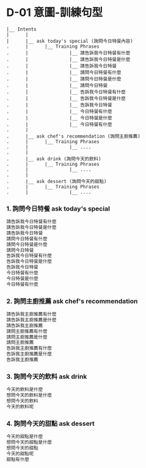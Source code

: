 # D-01 意圖-訓練句型


```
|__ Intents
|      |
|      |__ ask today's special (詢問今日特餐內容)
.      |      |__ Training Phrases
.      |               |__ 請告訴我今日特餐有什麼
.      |               |__ 請告訴我今日特餐是什麼
.      |               |__ 請告訴我今日特餐
.      |               |__ 請問今日特餐有什麼
.      |               |__ 請問今日特餐是什麼
.      |               |__ 請問今日特餐
.      |               |__ 告訴我今日特餐有什麼
.      |               |__ 告訴我今日特餐是什麼
.      |               |__ 告訴我今日特餐
.      |               |__ 今日特餐有什麼
.      |               |__ 今日特餐是什麼
.      |               |__ 今日特餐有什麼
.      |
.      |__ ask chef's recommendation (詢問主廚推薦)
.      |      |__ Training Phrases
.      |               |__ ....
.      |
.      |__ ask drink (詢問今天的飲料)
.      |      |__ Training Phrases
.      |               |__ ....
.      |
.      |__ ask dessert (詢問今天的甜點)
.      |      |__ Training Phrases
.      |               |__ ....
```

### 1. 詢問今日特餐 ask today's special

``` javascript
請告訴我今日特餐有什麼
請告訴我今日特餐是什麼
請告訴我今日特餐
請問今日特餐有什麼
請問今日特餐是什麼
請問今日特餐
告訴我今日特餐有什麼
告訴我今日特餐是什麼
告訴我今日特餐
今日特餐有什麼
今日特餐是什麼
今日特餐有什麼
```

### 2. 詢問主廚推薦 ask chef's recommendation

``` javascript
請告訴我主廚推薦有什麼
請告訴我主廚推薦是什麼
請告訴我主廚推薦
請問主廚推薦有什麼
請問主廚推薦是什麼
請問主廚推薦
告訴我主廚推薦有什麼
告訴我主廚推薦是什麼
告訴我主廚推薦
```


### 3. 詢問今天的飲料 ask drink

``` javascript
今天的飲料是什麼
想問今天的飲料是什麼
想問今天的飲料
今天的飲料呢
```

### 4. 詢問今天的甜點 ask dessert

``` javascript
今天的甜點是什麼
想問今天的甜點是什麼
想問今天的甜點
今天的甜點呢
甜點有什麼
```

